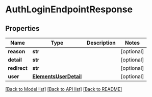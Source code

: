 # AuthLoginEndpointResponse

## Properties

Name | Type | Description | Notes
------------ | ------------- | ------------- | -------------
**reason** | **str** |  | [optional] 
**detail** | **str** |  | [optional] 
**redirect** | **str** |  | [optional] 
**user** | [**ElementsUserDetail**](ElementsUserDetail.md) |  | [optional] 

[[Back to Model list]](../#documentation-for-models) [[Back to API list]](../#documentation-for-api-endpoints) [[Back to README]](../)


